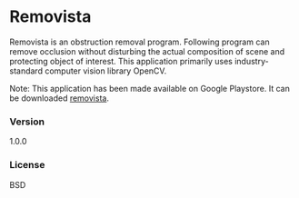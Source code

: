 # Removista

Removista is an obstruction removal program. Following program can remove occlusion without disturbing the actual composition of scene and protecting object of interest. This application primarily uses industry-standard computer vision library OpenCV. 

Note: This application has been made available on Google Playstore. It can be downloaded [removista]. 


### Version
1.0.0

### License
BSD

   [removista]: <https://play.google.com/store/apps/details?id=unversity.shawaiz.projectopencv3test&hl=en>
   [report]: <https://github.com/shahshawaiz/removista-algorithm-design-implementation/blob/master/report.docx>
   [shawaiz]: <https://github.com/shahshawaiz>


